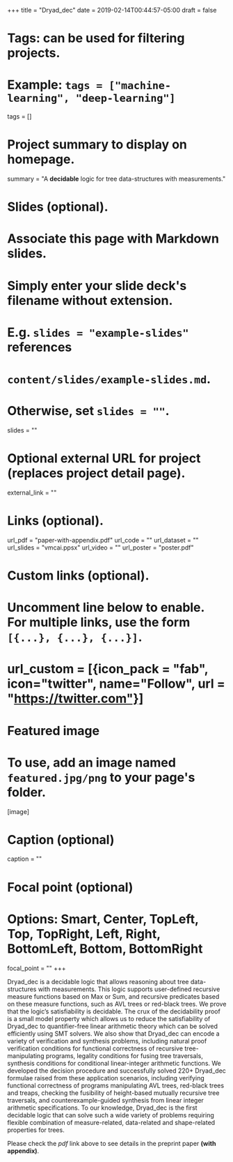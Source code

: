 +++
title = "Dryad_dec"
date = 2019-02-14T00:44:57-05:00
draft = false

# Tags: can be used for filtering projects.
# Example: `tags = ["machine-learning", "deep-learning"]`
tags = []

# Project summary to display on homepage.
summary = "A **decidable** logic for tree data-structures with measurements."

# Slides (optional).
#   Associate this page with Markdown slides.
#   Simply enter your slide deck's filename without extension.
#   E.g. `slides = "example-slides"` references 
#   `content/slides/example-slides.md`.
#   Otherwise, set `slides = ""`.
slides = ""

# Optional external URL for project (replaces project detail page).
external_link = ""

# Links (optional).
url_pdf = "paper-with-appendix.pdf"
url_code = ""
url_dataset = ""
url_slides = "vmcai.ppsx"
url_video = ""
url_poster = "poster.pdf"

# Custom links (optional).
#   Uncomment line below to enable. For multiple links, use the form `[{...}, {...}, {...}]`.
# url_custom = [{icon_pack = "fab", icon="twitter", name="Follow", url = "https://twitter.com"}]

# Featured image
# To use, add an image named `featured.jpg/png` to your page's folder. 
[image]
  # Caption (optional)
  caption = ""

  # Focal point (optional)
  # Options: Smart, Center, TopLeft, Top, TopRight, Left, Right, BottomLeft, Bottom, BottomRight
  focal_point = ""
+++

Dryad_dec is a decidable logic that allows reasoning about tree data-structures with measurements. This logic supports user-defined recursive measure functions based on Max or Sum, and recursive predicates based on these measure functions, such as AVL trees or red-black trees. We prove that the logic’s satisfiability is decidable. The crux of the decidability proof is a small model property which allows us to reduce the satisfiability of Dryad_dec to quantifier-free linear arithmetic theory which can be solved efficiently using SMT solvers. We also show that Dryad_dec can encode a variety of verification and synthesis problems, including natural proof verification conditions for functional correctness of recursive tree-manipulating programs, legality conditions for fusing tree traversals, synthesis conditions for conditional linear-integer arithmetic functions. We developed the decision procedure and successfully solved 220+ Dryad_dec formulae raised from these application scenarios, including verifying functional correctness of programs manipulating AVL trees, red-black trees and treaps, checking the fusibility of height-based mutually recursive tree traversals, and counterexample-guided synthesis from linear integer arithmetic specifications. To our knowledge, Dryad_dec is the first decidable logic that can solve such a wide variety of problems requiring flexible combination of measure-related, data-related and shape-related properties for trees.

Please check the _pdf_ link above to see details in the preprint paper **(with appendix)**.